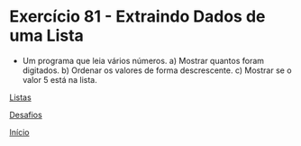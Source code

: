 # Exercício 81 - Extraindo Dados de uma Lista

- Um programa que leia vários números.
a) Mostrar quantos foram digitados.
b) Ordenar os valores de forma descrescente.
c) Mostrar se o valor 5 está na lista.

[Listas]()

[Desafios](https://github.com/NandesLima/python-codigos/tree/master/desafios)

[Início](https://github.com/NandesLima/python-codigos)